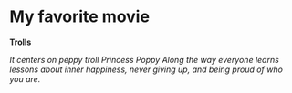 #  My favorite movie
**Trolls**

*It centers on peppy troll Princess Poppy Along the way everyone learns lessons about inner happiness, never giving up, and being proud of who you are.*
